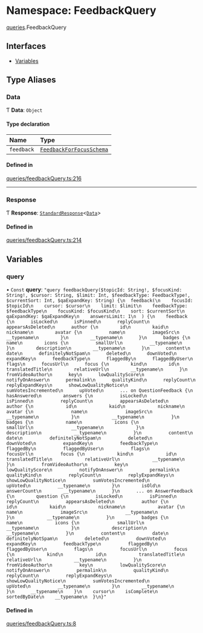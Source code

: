 # Namespace: FeedbackQuery

[queries](api/modules/queries.md).FeedbackQuery

## Interfaces

- [Variables](api/interfaces/queries.FeedbackQuery.Variables.md)

## Type Aliases

### Data

Ƭ **Data**: `Object`

#### Type declaration

| Name | Type |
| :------ | :------ |
| `feedback` | [`FeedbackForFocusSchema`](api/interfaces/FeedbackForFocusSchema.md) |

#### Defined in

[queries/feedbackQuery.ts:216](https://github.com/bhavjitChauhan/khan-api/blob/b7f7b44b/src/queries/feedbackQuery.ts#L216)

___

### Response

Ƭ **Response**: [`StandardResponse`](api/README.md#standardresponse)\<[`Data`](api/modules/queries.FeedbackQuery.md#data)\>

#### Defined in

[queries/feedbackQuery.ts:214](https://github.com/bhavjitChauhan/khan-api/blob/b7f7b44b/src/queries/feedbackQuery.ts#L214)

## Variables

### query

• `Const` **query**: ``"query feedbackQuery($topicId: String!, $focusKind: String!, $cursor: String, $limit: Int, $feedbackType: FeedbackType!, $currentSort: Int, $qaExpandKey: String) {\n  feedback(\n    focusId: $topicId\n    cursor: $cursor\n    limit: $limit\n    feedbackType: $feedbackType\n    focusKind: $focusKind\n    sort: $currentSort\n    qaExpandKey: $qaExpandKey\n    answersLimit: 1\n  ) {\n    feedback {\n      isLocked\n      isPinned\n      replyCount\n      appearsAsDeleted\n      author {\n        id\n        kaid\n        nickname\n        avatar {\n          name\n          imageSrc\n          __typename\n        }\n        __typename\n      }\n      badges {\n        name\n        icons {\n          smallUrl\n          __typename\n        }\n        description\n        __typename\n      }\n      content\n      date\n      definitelyNotSpam\n      deleted\n      downVoted\n      expandKey\n      feedbackType\n      flaggedBy\n      flaggedByUser\n      flags\n      focusUrl\n      focus {\n        kind\n        id\n        translatedTitle\n        relativeUrl\n        __typename\n      }\n      fromVideoAuthor\n      key\n      lowQualityScore\n      notifyOnAnswer\n      permalink\n      qualityKind\n      replyCount\n      replyExpandKeys\n      showLowQualityNotice\n      sumVotesIncremented\n      upVoted\n      ... on QuestionFeedback {\n        hasAnswered\n        answers {\n          isLocked\n          isPinned\n          replyCount\n          appearsAsDeleted\n          author {\n            id\n            kaid\n            nickname\n            avatar {\n              name\n              imageSrc\n              __typename\n            }\n            __typename\n          }\n          badges {\n            name\n            icons {\n              smallUrl\n              __typename\n            }\n            description\n            __typename\n          }\n          content\n          date\n          definitelyNotSpam\n          deleted\n          downVoted\n          expandKey\n          feedbackType\n          flaggedBy\n          flaggedByUser\n          flags\n          focusUrl\n          focus {\n            kind\n            id\n            translatedTitle\n            relativeUrl\n            __typename\n          }\n          fromVideoAuthor\n          key\n          lowQualityScore\n          notifyOnAnswer\n          permalink\n          qualityKind\n          replyCount\n          replyExpandKeys\n          showLowQualityNotice\n          sumVotesIncremented\n          upVoted\n          __typename\n        }\n        isOld\n        answerCount\n        __typename\n      }\n      ... on AnswerFeedback {\n        question {\n          isLocked\n          isPinned\n          replyCount\n          appearsAsDeleted\n          author {\n            id\n            kaid\n            nickname\n            avatar {\n              name\n              imageSrc\n              __typename\n            }\n            __typename\n          }\n          badges {\n            name\n            icons {\n              smallUrl\n              __typename\n            }\n            description\n            __typename\n          }\n          content\n          date\n          definitelyNotSpam\n          deleted\n          downVoted\n          expandKey\n          feedbackType\n          flaggedBy\n          flaggedByUser\n          flags\n          focusUrl\n          focus {\n            kind\n            id\n            translatedTitle\n            relativeUrl\n            __typename\n          }\n          fromVideoAuthor\n          key\n          lowQualityScore\n          notifyOnAnswer\n          permalink\n          qualityKind\n          replyCount\n          replyExpandKeys\n          showLowQualityNotice\n          sumVotesIncremented\n          upVoted\n          __typename\n        }\n        __typename\n      }\n      __typename\n    }\n    cursor\n    isComplete\n    sortedByDate\n    __typename\n  }\n}"``

#### Defined in

[queries/feedbackQuery.ts:8](https://github.com/bhavjitChauhan/khan-api/blob/b7f7b44b/src/queries/feedbackQuery.ts#L8)
